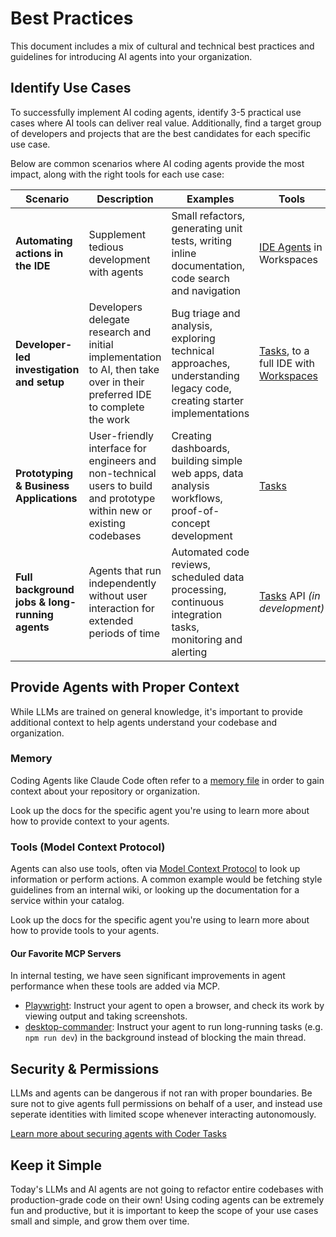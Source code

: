 # Best Practices

This document includes a mix of cultural and technical best practices and guidelines for introducing AI agents into your organization.

## Identify Use Cases

To successfully implement AI coding agents, identify 3-5 practical use cases where AI tools can deliver real value. Additionally, find a target group of developers and projects that are the best candidates for each specific use case.

Below are common scenarios where AI coding agents provide the most impact, along with the right tools for each use case:

| Scenario                                       | Description                                                                                                               | Examples                                                                                                             | Tools                                                                 |
|------------------------------------------------|---------------------------------------------------------------------------------------------------------------------------|----------------------------------------------------------------------------------------------------------------------|-----------------------------------------------------------------------|
| **Automating actions in the IDE**              | Supplement tedious development with agents                                                                                | Small refactors, generating unit tests, writing inline documentation, code search and navigation                     | [IDE Agents](./ide-agents.md) in Workspaces                           |
| **Developer-led investigation and setup**      | Developers delegate research and initial implementation to AI, then take over in their preferred IDE to complete the work | Bug triage and analysis, exploring technical approaches, understanding legacy code, creating starter implementations | [Tasks](./tasks.md), to a full IDE with [Workspaces](./workspaces.md) |
| **Prototyping & Business Applications**        | User-friendly interface for engineers and non-technical users to build and prototype within new or existing codebases     | Creating dashboards, building simple web apps, data analysis workflows, proof-of-concept development                 | [Tasks](./tasks.md)                                                   |
| **Full background jobs & long-running agents** | Agents that run independently without user interaction for extended periods of time                                       | Automated code reviews, scheduled data processing, continuous integration tasks, monitoring and alerting             | [Tasks](./tasks.md) API *(in development)*                            |

## Provide Agents with Proper Context

While LLMs are trained on general knowledge, it's important to provide additional context to help agents understand your codebase and organization.

### Memory

Coding Agents like Claude Code often refer to a [memory file](https://docs.anthropic.com/en/docs/claude-code/memory) in order to gain context about your repository or organization.

Look up the docs for the specific agent you're using to learn more about how to provide context to your agents.

### Tools (Model Context Protocol)

Agents can also use tools, often via [Model Context Protocol](https://modelcontextprotocol.io/introduction) to look up information or perform actions. A common example would be fetching style guidelines from an internal wiki, or looking up the documentation for a service within your catalog.

Look up the docs for the specific agent you're using to learn more about how to provide tools to your agents.

#### Our Favorite MCP Servers

In internal testing, we have seen significant improvements in agent performance when these tools are added via MCP.

- [Playwright](https://github.com/microsoft/playwright-mcp): Instruct your agent
  to open a browser, and check its work by viewing output and taking
  screenshots.
- [desktop-commander](https://github.com/wonderwhy-er/DesktopCommanderMCP):
  Instruct your agent to run long-running tasks (e.g. `npm run dev`) in the background instead of blocking the main thread.

## Security & Permissions

LLMs and agents can be dangerous if not ran with proper boundaries. Be sure not to give agents full permissions on behalf of a user, and instead use seperate identities with limited scope whenever interacting autonomously.

[Learn more about securing agents with Coder Tasks](./security.md)

## Keep it Simple

Today's LLMs and AI agents are not going to refactor entire codebases with production-grade code on their own! Using coding agents can be extremely fun and productive, but it is important to keep the scope of your use cases small and simple, and grow them over time.
